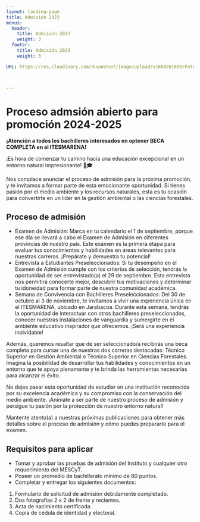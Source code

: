 ```yaml
---
layout: landing-page
title: Admisión 2023
menus:
  header:
    title: Admisión 2023
    weight: 3
  footer:
    title: Admisión 2023
    weight: 3

URL: https://res.cloudinary.com/duuonteo7/image/upload/v1684261699/Fotos%20ITESMARENA/Convivencia/6.jpg



---
```


</head>
<body>
  <h1>Proceso admsión abierto para promoción 2024-2025</h1>
  
  <p><strong>¡Atención a todos los bachilleres interesados en optener BECA COMPLETA en el ITESMARENA!</strong></p>
  
  <p>¡Es hora de comenzar tu camino hacia una educación excepcional en un entorno natural impresionante! 🌿🎓</p>
  
  <p>Nos complace anunciar el proceso de admisión para la próxima promoción, y te invitamos a formar parte de esta emocionante oportunidad. Si tienes pasión por el medio ambiente y los recursos naturales, esta es tu ocasión para convertirte en un líder en la gestión ambiental o las ciencias forestales.</p>
  
  <h2>Proceso de admisión</h2>
  <ul>
    <li>Examen de Admisión: Marca en tu calendario el 1 de septiembre, porque ese día se llevará a cabo el Examen de Admisión en diferentes provincias de nuestro país. Este examen es la primera etapa para evaluar tus conocimientos y habilidades en áreas relevantes para nuestras carreras. ¡Prepárate y demuestra tu potencial!</li>
    <li>Entrevista a Estudiantes Preseleccionados: Si tu desempeño en el Examen de Admisión cumple con los criterios de selección, tendrás la oportunidad de ser entrevistado(a) el 29 de septiembre. Esta entrevista nos permitirá conocerte mejor, descubrir tus motivaciones y determinar tu idoneidad para formar parte de nuestra comunidad académica.</li>
    <li>Semana de Convivencia con Bachilleres Preseleccionados: Del 30 de octubre al 3 de noviembre, te invitamos a vivir una experiencia única en el ITESMARENA, ubicado en Jarabacoa. Durante esta semana, tendrás la oportunidad de interactuar con otros bachilleres preseleccionados, conocer nuestras instalaciones de vanguardia y sumergirte en el ambiente educativo inspirador que ofrecemos. ¡Será una experiencia inolvidable!</li>
  </ul>
  
  <p>Además, queremos resaltar que <span class="highlight">de ser seleccionado/a recibirás una beca completa</span> para cursar una de nuestras dos carreras destacadas: <span class="highlight">Técnico Superior en Gestión Ambiental</span> o <span class="highlight">Técnico Superior en Ciencias Forestales</span>. Imagina la posibilidad de desarrollar tus habilidades y conocimientos en un entorno que te apoya plenamente y te brinda las herramientas necesarias para alcanzar el éxito.</p>
  <p>No dejes pasar esta oportunidad de estudiar en una institución reconocida por su excelencia académica y su compromiso con la conservación del medio ambiente. ¡Anímate a ser parte de nuestro proceso de admisión y persigue tu pasión por la protección de nuestro entorno natural!</p>
  <div class="contact-info">
    <p>Mantente atento(a) a nuestras próximas publicaciones para obtener más detalles sobre el proceso de admisión y cómo puedes prepararte para el examen.</p>
</div>
  <h2>Requisitos para aplicar</h2>
  <ul>
    <li>Tomar y aprobar las pruebas de admisión del Instituto y cualquier otro requerimiento del MESCyT.</li>
    <li>Poseer un promedio de bachillerato mínimo de 80 puntos.</li>
    <li>Completar y entregar los siguientes documentos:</li>
  </ul>
  <ol>
    <li>Formulario de solicitud de admisión debidamente completado.</li>
    <li>Dos fotografías 2 x 2 de frente y recientes.</li>
    <li>Acta de nacimiento certificada.</li>
    <li>Copia de cédula de identidad y electoral.</li>
  </ol>
</body>
</html>
